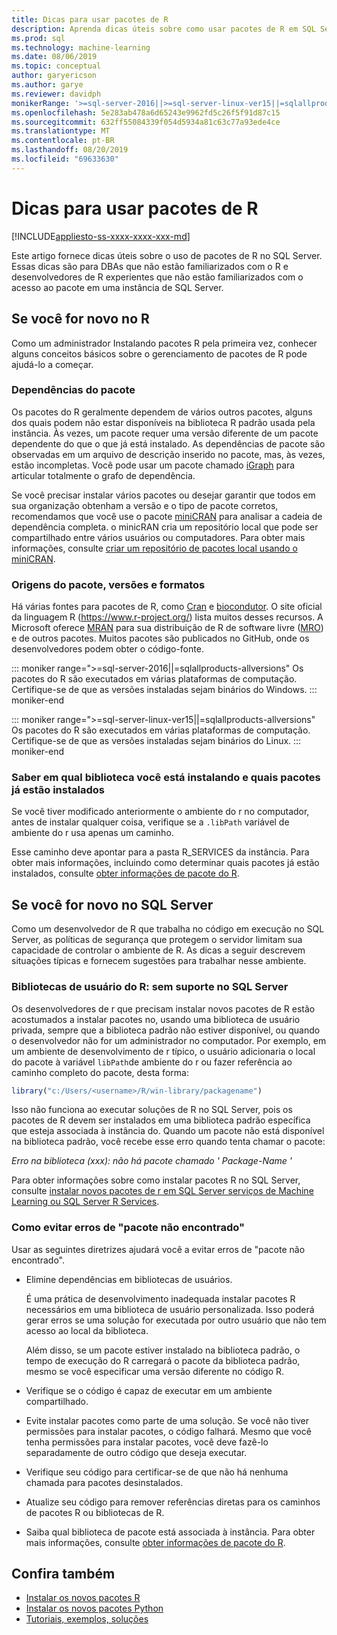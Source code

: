 ```yaml
---
title: Dicas para usar pacotes de R
description: Aprenda dicas úteis sobre como usar pacotes de R em SQL Server para aqueles que são novos no R ou para SQL Server.
ms.prod: sql
ms.technology: machine-learning
ms.date: 08/06/2019
ms.topic: conceptual
author: garyericson
ms.author: garye
ms.reviewer: davidph
monikerRange: '>=sql-server-2016||>=sql-server-linux-ver15||=sqlallproducts-allversions'
ms.openlocfilehash: 5e283ab478a6d65243e9962fd5c26f5f91d87c15
ms.sourcegitcommit: 632ff55084339f054d5934a81c63c77a93ede4ce
ms.translationtype: MT
ms.contentlocale: pt-BR
ms.lasthandoff: 08/20/2019
ms.locfileid: "69633630"
---
```

# <a name="tips-for-using-r-packages"></a>Dicas para usar pacotes de R

[!INCLUDE[appliesto-ss-xxxx-xxxx-xxx-md](../../includes/appliesto-ss-xxxx-xxxx-xxx-md.md)]

Este artigo fornece dicas úteis sobre o uso de pacotes de R no SQL Server. Essas dicas são para DBAs que não estão familiarizados com o R e desenvolvedores de R experientes que não estão familiarizados com o acesso ao pacote em uma instância de SQL Server.

## <a name="if-youre-new-to-r"></a>Se você for novo no R

Como um administrador Instalando pacotes R pela primeira vez, conhecer alguns conceitos básicos sobre o gerenciamento de pacotes de R pode ajudá-lo a começar.

### <a name="package-dependencies"></a>Dependências do pacote

Os pacotes do R geralmente dependem de vários outros pacotes, alguns dos quais podem não estar disponíveis na biblioteca R padrão usada pela instância. Às vezes, um pacote requer uma versão diferente de um pacote dependente do que o que já está instalado. As dependências de pacote são observadas em um arquivo de descrição inserido no pacote, mas, às vezes, estão incompletas. Você pode usar um pacote chamado [iGraph](https://igraph.org/r/) para articular totalmente o grafo de dependência.

Se você precisar instalar vários pacotes ou desejar garantir que todos em sua organização obtenham a versão e o tipo de pacote corretos, recomendamos que você use o pacote [miniCRAN](https://mran.microsoft.com/package/miniCRAN) para analisar a cadeia de dependência completa. o minicRAN cria um repositório local que pode ser compartilhado entre vários usuários ou computadores. Para obter mais informações, consulte [criar um repositório de pacotes local usando o miniCRAN](create-a-local-package-repository-using-minicran.md).

### <a name="package-sources-versions-and-formats"></a>Origens do pacote, versões e formatos

Há várias fontes para pacotes de R, como [Cran](https://cran.r-project.org/) e [biocondutor](https://www.bioconductor.org/). O site oficial da linguagem R (<https://www.r-project.org/>) lista muitos desses recursos. A Microsoft oferece [MRAN](https://mran.microsoft.com/) para sua distribuição de R de software livre ([MRO](https://mran.microsoft.com/open)) e de outros pacotes. Muitos pacotes são publicados no GitHub, onde os desenvolvedores podem obter o código-fonte.

::: moniker range=">=sql-server-2016||=sqlallproducts-allversions"
Os pacotes do R são executados em várias plataformas de computação. Certifique-se de que as versões instaladas sejam binários do Windows.
::: moniker-end

::: moniker range=">=sql-server-linux-ver15||=sqlallproducts-allversions"
Os pacotes do R são executados em várias plataformas de computação. Certifique-se de que as versões instaladas sejam binários do Linux.
::: moniker-end

### <a name="know-which-library-youre-installing-to-and-which-packages-are-already-installed"></a>Saber em qual biblioteca você está instalando e quais pacotes já estão instalados

Se você tiver modificado anteriormente o ambiente do r no computador, antes de instalar qualquer coisa, verifique se a `.libPath` variável de ambiente do r usa apenas um caminho.

Esse caminho deve apontar para a pasta R_SERVICES da instância. Para obter mais informações, incluindo como determinar quais pacotes já estão instalados, consulte [obter informações de pacote do R](../package-management/r-package-information.md).

## <a name="if-youre-new-to-sql-server"></a>Se você for novo no SQL Server

Como um desenvolvedor de R que trabalha no código em execução no SQL Server, as políticas de segurança que protegem o servidor limitam sua capacidade de controlar o ambiente de R. As dicas a seguir descrevem situações típicas e fornecem sugestões para trabalhar nesse ambiente.

### <a name="r-user-libraries-not-supported-on-sql-server"></a>Bibliotecas de usuário do R: sem suporte no SQL Server

Os desenvolvedores de r que precisam instalar novos pacotes de R estão acostumados a instalar pacotes no, usando uma biblioteca de usuário privada, sempre que a biblioteca padrão não estiver disponível, ou quando o desenvolvedor não for um administrador no computador. Por exemplo, em um ambiente de desenvolvimento de r típico, o usuário adicionaria o local do pacote à variável `libPath`de ambiente do r ou fazer referência ao caminho completo do pacote, desta forma:

```R
library("c:/Users/<username>/R/win-library/packagename")
```

Isso não funciona ao executar soluções de R no SQL Server, pois os pacotes de R devem ser instalados em uma biblioteca padrão específica que esteja associada à instância do. Quando um pacote não está disponível na biblioteca padrão, você recebe esse erro quando tenta chamar o pacote:

*Erro na biblioteca (xxx): não há pacote chamado ' Package-Name '*

Para obter informações sobre como instalar pacotes R no SQL Server, consulte [instalar novos pacotes de r em SQL Server serviços de Machine Learning ou SQL Server R Services](install-additional-r-packages-on-sql-server.md).

### <a name="how-to-avoid-package-not-found-errors"></a>Como evitar erros de "pacote não encontrado"

Usar as seguintes diretrizes ajudará você a evitar erros de "pacote não encontrado".

+ Elimine dependências em bibliotecas de usuários.

    É uma prática de desenvolvimento inadequada instalar pacotes R necessários em uma biblioteca de usuário personalizada. Isso poderá gerar erros se uma solução for executada por outro usuário que não tem acesso ao local da biblioteca.

    Além disso, se um pacote estiver instalado na biblioteca padrão, o tempo de execução do R carregará o pacote da biblioteca padrão, mesmo se você especificar uma versão diferente no código R.

+ Verifique se o código é capaz de executar em um ambiente compartilhado.

+ Evite instalar pacotes como parte de uma solução. Se você não tiver permissões para instalar pacotes, o código falhará. Mesmo que você tenha permissões para instalar pacotes, você deve fazê-lo separadamente de outro código que deseja executar.

+ Verifique seu código para certificar-se de que não há nenhuma chamada para pacotes desinstalados.

+ Atualize seu código para remover referências diretas para os caminhos de pacotes R ou bibliotecas de R.

+ Saiba qual biblioteca de pacote está associada à instância. Para obter mais informações, consulte [obter informações de pacote do R](../package-management/r-package-information.md).

## <a name="see-also"></a>Confira também

+ [Instalar os novos pacotes R](install-additional-r-packages-on-sql-server.md)
+ [Instalar os novos pacotes Python](../python/install-additional-python-packages-on-sql-server.md)
+ [Tutoriais, exemplos, soluções](../tutorials/machine-learning-services-tutorials.md)